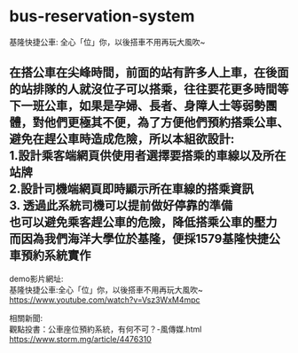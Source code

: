 # bus-reservation-system
基隆快捷公車: 全心「位」你，以後搭車不用再玩大風吹~

在搭公車在尖峰時間，前面的站有許多人上車，在後面的站排隊的人就沒位子可以搭乘，往往要花更多時間等下一班公車，如果是孕婦、長者、身障人士等弱勢團體，對他們更極其不便，為了方便他們預約搭乘公車、避免在趕公車時造成危險，所以本組欲設計:    
  1.設計乘客端網頁供使用者選擇要搭乘的車線以及所在站牌  
  2.設計司機端網頁即時顯示所在車線的搭乘資訊    
  3. 透過此系統司機可以提前做好停靠的準備  
也可以避免乘客趕公車的危險，降低搭乘公車的壓力  
而因為我們海洋大學位於基隆，便採1579基隆快捷公車預約系統實作  
-----------------------------------------------------------------
demo影片網址:  
基隆快捷公車:全心「位」你，以後搭車不用再玩大風吹~  
https://www.youtube.com/watch?v=Vsz3WxM4mpc  
  
相關新聞:  
觀點投書：公車座位預約系統，有何不可？-風傳媒.html  
https://www.storm.mg/article/4476310  
